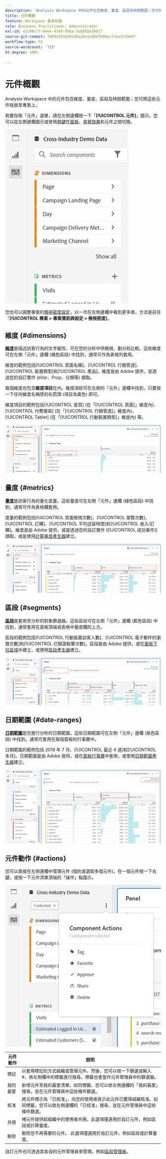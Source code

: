 ```yaml
---
description: 'Analysis Workspace 中的元件包含維度、量度、區段及時間範圍；您可將這些元件拖放至專案上。 '
title: 元件概觀
feature: Workspace 基本知識
role: Business Practitioner, Administrator
exl-id: e2c98c77-64ee-4349-956a-3ab092e36017
source-git-commit: f669af03a502d8a24cea3047b96ec7cba7c59e6f
workflow-type: ht
source-wordcount: '715'
ht-degree: 100%

---
```


# 元件概觀

Analysis Workspace 中的元件包含維度、量度、區段及時間範圍；您可將這些元件拖放至專案上。

若要存取「元件」選單，請在左側邊欄按一下「**[!UICONTROL 元件]**」圖示。您可以從左側邊欄圖示或使用[熱鍵](/help/analyze/analysis-workspace/build-workspace-project/fa-shortcut-keys.md)在[面板](https://experienceleague.adobe.com/docs/analytics/analyze/analysis-workspace/panels/panels.html?lang=zh-Hant)、[視覺效果](https://experienceleague.adobe.com/docs/analytics/analyze/analysis-workspace/visualizations/freeform-analysis-visualizations.html?lang=zh-Hant)和元件之間切換。

![](assets/component-overview.png)

您也可以調整專案的[檢視密度設定](https://experienceleague.adobe.com/docs/analytics/analyze/analysis-workspace/build-workspace-project/view-density.html?lang=zh-Hant)，以一次在左側邊欄中看到更多值，方法是前往「**[!UICONTROL 專案 > 專案資訊與設定 > 檢視密度]**。

## 維度 {#dimensions}

[**維度**](https://experienceleague.adobe.com/docs/analytics/components/dimensions/overview.html?lang=zh-Hant)是描述訪客行為的文字屬性，可在您的分析中供檢視、劃分和比較。這些維度可在左側「元件」邊欄 (橘色區段) 中找到，通常可作為表格列套用。

維度的範例包括[!UICONTROL 頁面名稱]、[!UICONTROL 行銷管道]、[!UICONTROL 裝置類型]和[!UICONTROL 產品]。維度是由 Adobe 提供，並透過您的自訂實作 (eVar、Prop、分類等) 擷取。

每個維度也包含&#x200B;**維度項目**&#x200B;在內。維度項目可在左側的「元件」邊欄中找到，只要按一下任何維度名稱旁的右箭頭 (項目為黃色) 即可。

維度項目的範例包括[!UICONTROL 首頁] (在「[!UICONTROL 頁面]」維度內)、[!UICONTROL 付費搜尋] (在「[!UICONTROL 行銷管道]」維度內)、[!UICONTROL Tablet] (在「[!UICONTROL 行動裝置類型]」維度內) 等。

![](assets/dimensions.png)

## 量度 {#metrics}

[**量度**](https://experienceleague.adobe.com/docs/analytics/components/metrics/overview.html?lang=zh-Hant)是訪客行為的量化度量。這些量度可在左側「元件」邊欄 (綠色區段) 中找到，通常可作為表格欄套用。

度量的範例包括[!UICONTROL 頁面檢視次數]、[!UICONTROL 瀏覽次數]、[!UICONTROL 訂購]、[!UICONTROL 平均逗留時間]和[!UICONTROL 收入/訂購]。維度是由 Adobe 提供，或是透過您的自訂實作 ([!UICONTROL 成功事件]) 擷取，或是使用[計算量度產生器](https://experienceleague.adobe.com/docs/analytics/components/calculated-metrics/calcmetric-workflow/cm-build-metrics.html?lang=zh-Hant)建立。

![](assets/metrics.png)

## 區段 {#segments}

[**區段**](https://experienceleague.adobe.com/docs/analytics/analyze/analysis-workspace/components/t-freeform-project-segment.html?lang=zh-Hant)是套用至分析的對象篩選器。這些區段可在左側「元件」邊欄 (藍色區段) 中找到，通常套用在面板頂端或表格中量度欄的上方。

區段的範例包括[!UICONTROL 行動裝置訪客人數]、[!UICONTROL 電子郵件的瀏覽次數]和[!UICONTROL 已驗證點擊次數]。區段是由 Adobe 提供，或在[面板下拉區域](https://experienceleague.adobe.com/docs/analytics/analyze/analysis-workspace/panels/panels.html?lang=zh-Hant)中建立，或使用[區段產生器](https://experienceleague.adobe.com/docs/analytics/components/segmentation/segmentation-workflow/seg-build.html?lang=zh-Hant)建立。

![](assets/segments.png)

## 日期範圍 {#date-ranges}

[**日期範圍**](https://experienceleague.adobe.com/docs/analytics/analyze/analysis-workspace/components/calendar-date-ranges/calendar.html?lang=zh-Hant)是您進行分析的日期範圍。這些日期範圍可在左側「元件」邊欄 (紫色區段) 中找到，通常可套用在每個面板的行事曆中。

日期範圍的範例包括 2019 年 7 月、[!UICONTROL 最近 4 週]和[!UICONTROL 本月]。日期範圍是由 Adobe 提供，或在[面板行事曆](https://experienceleague.adobe.com/docs/analytics/analyze/analysis-workspace/panels/panels.html?lang=zh-Hant)中套用，或使用[日期範圍產生器](https://experienceleague.adobe.com/docs/analytics/analyze/analysis-workspace/components/calendar-date-ranges/custom-date-ranges.html?lang=zh-Hant)建立。

![](assets/date-ranges.png)

## 元件動作 {#actions}

您可以直接在左側邊欄中管理元件 (個別或選取多個元件)。在一個元件按一下右鍵，或按一下元件清單頂端的「操作」點圖示。

![](assets/component-actions.png)

| 元件動作 | 說明 |
|--- |--- |
| 標記 | 以套用標記的方式組織或管理元件。然後，您可以按一下篩選或輸入 #，依左側欄中的標籤進行搜尋。標籤也會當作元件管理員中的篩選器。 |
| 我的最愛 | 新增元件至我的最愛清單。如同標籤，您可以依左側邊欄的「我的最愛」搜尋，並在元件管理員中這些條件篩選。 |
| 核准 | 將元件標示為「已核准」，向您的使用者表示此元件已獲得組織核准。如同標籤，您可以依左側邊欄的「已核准」搜尋，並在元件管理員中這些條件篩選。 |
| 共用 | 缃元件提供給組織中的使用者共用。此選項僅適用於自訂元件，例如區段或計算量度。 |
| 刪除 | 刪除您不再需要的元件。 此選項僅適用於自訂元件，例如區段或計算量度。 |

自訂元件也可透過其各自的元件管理員來管理。例如[區段管理員](/help/components/segmentation/segmentation-workflow/seg-manage.md)。
